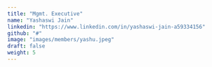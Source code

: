 ```yaml
---
title: "Mgmt. Executive"
name: "Yashaswi Jain"
linkedin: "https://www.linkedin.com/in/yashaswi-jain-a59334156"
github: "#"
image: "images/members/yashu.jpeg"
draft: false
weight: 5
---
```

